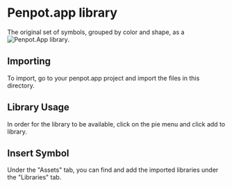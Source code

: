 # Penpot.app library
The original set of symbols, grouped by color and shape, as a ![Penpot.App library](https://penpot.app/).

## Importing
To import, go to your penpot.app project and import the files in this directory.

## Library Usage
In order for the library to be available, click on the pie menu and click add to library.

## Insert Symbol
Under the "Assets" tab, you can find and add the imported libraries under the "Libraries" tab.
